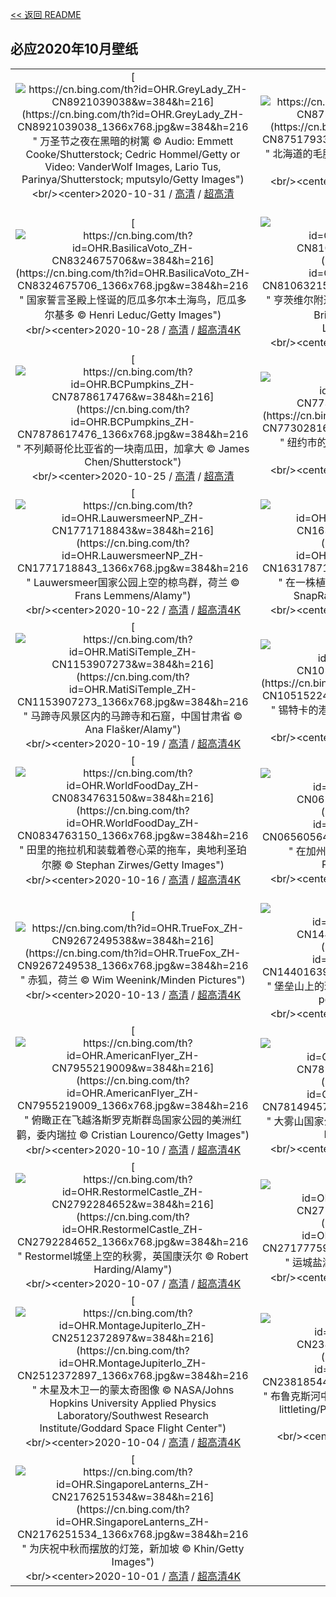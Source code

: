 [<< 返回 README](../../README.md)
## 必应2020年10月壁纸
||||
|:---:|:---:|:---:|
|[![https://cn.bing.com/th?id=OHR.GreyLady_ZH-CN8921039038&w=384&h=216](https://cn.bing.com/th?id=OHR.GreyLady_ZH-CN8921039038_1366x768.jpg&w=384&h=216 " &#10;万圣节之夜在黑暗的树篱&#10;© Audio\: Emmett Cooke/Shutterstock; Cedric Hommel/Getty or Video: VanderWolf Images, Lario Tus, Parinya/Shutterstock; mputsylo/Getty Images")](https://cn.bing.com/search?q=%E4%B8%87%E5%9C%A3%E8%8A%82%E4%B9%8B%E5%A4%9C%E5%9C%A8%E9%BB%91%E6%9A%97%E7%9A%84%E6%A0%91%E7%AF%B1&form=hpcapt&mkt=zh-cn&filters=HpDate:"20201031_1600")<br/><center>2020-10-31 / [高清](https://cn.bing.com/th?id=OHR.GreyLady_ZH-CN8921039038_1920x1200.jpg&w=1920&h=1200) / [超高清](https://cn.bing.com/th?id=OHR.GreyLady_ZH-CN8921039038_UHD.jpg)<center/>|[![https://cn.bing.com/th?id=OHR.FishOwl_ZH-CN8751793312&w=384&h=216](https://cn.bing.com/th?id=OHR.FishOwl_ZH-CN8751793312_1366x768.jpg&w=384&h=216 " &#10;北海道的毛腿渔鸮，日本&#10;© Martin Bailey/Offset by Shutterstock")](https://cn.bing.com/search?q=%E5%8C%97%E6%B5%B7%E9%81%93%E7%9A%84%E6%AF%9B%E8%85%BF%E6%B8%94%E9%B8%AE%EF%BC%8C%E6%97%A5%E6%9C%AC&form=hpcapt&mkt=zh-cn&filters=HpDate:"20201030_1600")<br/><center>2020-10-30 / [高清](https://cn.bing.com/th?id=OHR.FishOwl_ZH-CN8751793312_1920x1200.jpg&w=1920&h=1200) / [超高清4K](https://cn.bing.com/th?id=OHR.FishOwl_ZH-CN8751793312_UHD.jpg&w=3840&h=2160)<center/>|[![https://cn.bing.com/th?id=OHR.Mazezilla_ZH-CN8502282112&w=384&h=216](https://cn.bing.com/th?id=OHR.Mazezilla_ZH-CN8502282112_1366x768.jpg&w=384&h=216 " &#10;克林格尔农场的Mazezilla玉米田迷宫，宾夕法尼亚州&#10;© Alex Potemkin/Getty Images")](https://cn.bing.com/search?q=%E5%85%8B%E6%9E%97%E6%A0%BC%E5%B0%94%E5%86%9C%E5%9C%BA%E7%9A%84Mazezilla%E7%8E%89%E7%B1%B3%E7%94%B0%E8%BF%B7%E5%AE%AB%EF%BC%8C%E5%AE%BE%E5%A4%95%E6%B3%95%E5%B0%BC%E4%BA%9A%E5%B7%9E&form=hpcapt&mkt=zh-cn&filters=HpDate:"20201029_1600")<br/><center>2020-10-29 / [高清](https://cn.bing.com/th?id=OHR.Mazezilla_ZH-CN8502282112_1920x1200.jpg&w=1920&h=1200) / [超高清4K](https://cn.bing.com/th?id=OHR.Mazezilla_ZH-CN8502282112_UHD.jpg&w=3840&h=2160)<center/>|
|[![https://cn.bing.com/th?id=OHR.BasilicaVoto_ZH-CN8324675706&w=384&h=216](https://cn.bing.com/th?id=OHR.BasilicaVoto_ZH-CN8324675706_1366x768.jpg&w=384&h=216 " &#10;国家誓言圣殿上怪诞的厄瓜多尔本土海鸟，厄瓜多尔基多&#10;© Henri Leduc/Getty Images")](https://cn.bing.com/search?q=%E5%9B%BD%E5%AE%B6%E8%AA%93%E8%A8%80%E5%9C%A3%E6%AE%BF%E4%B8%8A%E6%80%AA%E8%AF%9E%E7%9A%84%E5%8E%84%E7%93%9C%E5%A4%9A%E5%B0%94%E6%9C%AC%E5%9C%9F%E6%B5%B7%E9%B8%9F%EF%BC%8C%E5%8E%84%E7%93%9C%E5%A4%9A%E5%B0%94%E5%9F%BA%E5%A4%9A&form=hpcapt&mkt=zh-cn&filters=HpDate:"20201028_1600")<br/><center>2020-10-28 / [高清](https://cn.bing.com/th?id=OHR.BasilicaVoto_ZH-CN8324675706_1920x1200.jpg&w=1920&h=1200) / [超高清4K](https://cn.bing.com/th?id=OHR.BasilicaVoto_ZH-CN8324675706_UHD.jpg&w=3840&h=2160)<center/>|[![https://cn.bing.com/th?id=OHR.CambronBridge_ZH-CN8106321592&w=384&h=216](https://cn.bing.com/th?id=OHR.CambronBridge_ZH-CN8106321592_1366x768.jpg&w=384&h=216 " &#10;亨茨维尔附近绿色山公园中的Cambron Covered Bridge，阿拉巴马州&#10;© Jens Lambert/Shutterstock")](https://cn.bing.com/search?q=%E4%BA%A8%E8%8C%A8%E7%BB%B4%E5%B0%94%E9%99%84%E8%BF%91%E7%BB%BF%E8%89%B2%E5%B1%B1%E5%85%AC%E5%9B%AD%E4%B8%AD%E7%9A%84Cambron&form=hpcapt&mkt=zh-cn&filters=HpDate:"20201027_1600")<br/><center>2020-10-27 / [高清](https://cn.bing.com/th?id=OHR.CambronBridge_ZH-CN8106321592_1920x1200.jpg&w=1920&h=1200) / [超高清8K](https://cn.bing.com/th?id=OHR.CambronBridge_ZH-CN8106321592_UHD.jpg)<center/>|[![https://cn.bing.com/th?id=OHR.CorfeDorset_ZH-CN8002715956&w=384&h=216](https://cn.bing.com/th?id=OHR.CorfeDorset_ZH-CN8002715956_1366x768.jpg&w=384&h=216 " &#10;科夫堡，英国多塞特&#10;© Ross Hoddinott/Minden Pictures")](https://cn.bing.com/search?q=%E7%A7%91%E5%A4%AB%E5%A0%A1%EF%BC%8C%E8%8B%B1%E5%9B%BD%E5%A4%9A%E5%A1%9E%E7%89%B9&form=hpcapt&mkt=zh-cn&filters=HpDate:"20201026_1600")<br/><center>2020-10-26 / [高清](https://cn.bing.com/th?id=OHR.CorfeDorset_ZH-CN8002715956_1920x1200.jpg&w=1920&h=1200) / [超高清4K](https://cn.bing.com/th?id=OHR.CorfeDorset_ZH-CN8002715956_UHD.jpg&w=3840&h=2160)<center/>|
|[![https://cn.bing.com/th?id=OHR.BCPumpkins_ZH-CN7878617476&w=384&h=216](https://cn.bing.com/th?id=OHR.BCPumpkins_ZH-CN7878617476_1366x768.jpg&w=384&h=216 " &#10;不列颠哥伦比亚省的一块南瓜田，加拿大&#10;© James Chen/Shutterstock")](https://cn.bing.com/search?q=%E4%B8%8D%E5%88%97%E9%A2%A0%E5%93%A5%E4%BC%A6%E6%AF%94%E4%BA%9A%E7%9C%81%E7%9A%84%E4%B8%80%E5%9D%97%E5%8D%97%E7%93%9C%E7%94%B0%EF%BC%8C%E5%8A%A0%E6%8B%BF%E5%A4%A7&form=hpcapt&mkt=zh-cn&filters=HpDate:"20201025_1600")<br/><center>2020-10-25 / [高清](https://cn.bing.com/th?id=OHR.BCPumpkins_ZH-CN7878617476_1920x1200.jpg&w=1920&h=1200) / [超高清](https://cn.bing.com/th?id=OHR.BCPumpkins_ZH-CN7878617476_UHD.jpg)<center/>|[![https://cn.bing.com/th?id=OHR.UNBuilding_ZH-CN7730281645&w=384&h=216](https://cn.bing.com/th?id=OHR.UNBuilding_ZH-CN7730281645_1366x768.jpg&w=384&h=216 " &#10;纽约市的天际线与联合国总部大楼&#10;© Sean Pavone/Alamy")](https://cn.bing.com/search?q=%E7%BA%BD%E7%BA%A6%E5%B8%82%E7%9A%84%E5%A4%A9%E9%99%85%E7%BA%BF%E4%B8%8E%E8%81%94%E5%90%88%E5%9B%BD%E6%80%BB%E9%83%A8%E5%A4%A7%E6%A5%BC&form=hpcapt&mkt=zh-cn&filters=HpDate:"20201024_1600")<br/><center>2020-10-24 / [高清](https://cn.bing.com/th?id=OHR.UNBuilding_ZH-CN7730281645_1920x1200.jpg&w=1920&h=1200) / [超高清4K](https://cn.bing.com/th?id=OHR.UNBuilding_ZH-CN7730281645_UHD.jpg&w=3840&h=2160)<center/>|[![https://cn.bing.com/th?id=OHR.BentsGeneral_ZH-CN7629263267&w=384&h=216](https://cn.bing.com/th?id=OHR.BentsGeneral_ZH-CN7629263267_1366x768.jpg&w=384&h=216 " &#10;Bents的旧百货商店，加拿大萨斯喀彻温省&#10;© ImagineGolf/Getty Images")](https://cn.bing.com/search?q=Bents%E7%9A%84%E6%97%A7%E7%99%BE%E8%B4%A7%E5%95%86%E5%BA%97%EF%BC%8C%E5%8A%A0%E6%8B%BF%E5%A4%A7%E8%90%A8%E6%96%AF%E5%96%80%E5%BD%BB%E6%B8%A9%E7%9C%81&form=hpcapt&mkt=zh-cn&filters=HpDate:"20201023_1600")<br/><center>2020-10-23 / [高清](https://cn.bing.com/th?id=OHR.BentsGeneral_ZH-CN7629263267_1920x1200.jpg&w=1920&h=1200) / [超高清4K](https://cn.bing.com/th?id=OHR.BentsGeneral_ZH-CN7629263267_UHD.jpg&w=3840&h=2160)<center/>|
|[![https://cn.bing.com/th?id=OHR.LauwersmeerNP_ZH-CN1771718843&w=384&h=216](https://cn.bing.com/th?id=OHR.LauwersmeerNP_ZH-CN1771718843_1366x768.jpg&w=384&h=216 " &#10;Lauwersmeer国家公园上空的椋鸟群，荷兰&#10;© Frans Lemmens/Alamy")](https://cn.bing.com/search?q=Lauwersmeer%E5%9B%BD%E5%AE%B6%E5%85%AC%E5%9B%AD%E4%B8%8A%E7%A9%BA%E7%9A%84%E6%A4%8B%E9%B8%9F%E7%BE%A4%EF%BC%8C%E8%8D%B7%E5%85%B0&form=hpcapt&mkt=zh-cn&filters=HpDate:"20201022_1600")<br/><center>2020-10-22 / [高清](https://cn.bing.com/th?id=OHR.LauwersmeerNP_ZH-CN1771718843_1920x1200.jpg&w=1920&h=1200) / [超高清4K](https://cn.bing.com/th?id=OHR.LauwersmeerNP_ZH-CN1771718843_UHD.jpg&w=3840&h=2160)<center/>|[![https://cn.bing.com/th?id=OHR.ChameleonIndonesia_ZH-CN1631787171&w=384&h=216](https://cn.bing.com/th?id=OHR.ChameleonIndonesia_ZH-CN1631787171_1366x768.jpg&w=384&h=216 " &#10;在一株植物上行走的变色龙，印度尼西亚&#10;© SnapRapid/Offset by Shutterstock")](https://cn.bing.com/search?q=%E5%9C%A8%E4%B8%80%E6%A0%AA%E6%A4%8D%E7%89%A9%E4%B8%8A%E8%A1%8C%E8%B5%B0%E7%9A%84%E5%8F%98%E8%89%B2%E9%BE%99%EF%BC%8C%E5%8D%B0%E5%BA%A6%E5%B0%BC%E8%A5%BF%E4%BA%9A&form=hpcapt&mkt=zh-cn&filters=HpDate:"20201021_1600")<br/><center>2020-10-21 / [高清](https://cn.bing.com/th?id=OHR.ChameleonIndonesia_ZH-CN1631787171_1920x1200.jpg&w=1920&h=1200) / [超高清4K](https://cn.bing.com/th?id=OHR.ChameleonIndonesia_ZH-CN1631787171_UHD.jpg&w=3840&h=2160)<center/>|[![https://cn.bing.com/th?id=OHR.BLNC_ZH-CN1521633936&w=384&h=216](https://cn.bing.com/th?id=OHR.BLNC_ZH-CN1521633936_1366x768.jpg&w=384&h=216 " &#10;比弗湖自然中心内光秃秃的树和红盖鳞毛蕨，纽约&#10;© Chris Murray/Alamy")](https://cn.bing.com/search?q=%E6%AF%94%E5%BC%97%E6%B9%96%E8%87%AA%E7%84%B6%E4%B8%AD%E5%BF%83%E5%86%85%E5%85%89%E7%A7%83%E7%A7%83%E7%9A%84%E6%A0%91%E5%92%8C%E7%BA%A2%E7%9B%96%E9%B3%9E%E6%AF%9B%E8%95%A8%EF%BC%8C%E7%BA%BD%E7%BA%A6&form=hpcapt&mkt=zh-cn&filters=HpDate:"20201020_1600")<br/><center>2020-10-20 / [高清](https://cn.bing.com/th?id=OHR.BLNC_ZH-CN1521633936_1920x1200.jpg&w=1920&h=1200) / [超高清4K](https://cn.bing.com/th?id=OHR.BLNC_ZH-CN1521633936_UHD.jpg&w=3840&h=2160)<center/>|
|[![https://cn.bing.com/th?id=OHR.MatiSiTemple_ZH-CN1153907273&w=384&h=216](https://cn.bing.com/th?id=OHR.MatiSiTemple_ZH-CN1153907273_1366x768.jpg&w=384&h=216 " &#10;马蹄寺风景区内的马蹄寺和石窟，中国甘肃省&#10;© Ana Flašker/Alamy")](https://cn.bing.com/search?q=%E9%A9%AC%E8%B9%84%E5%AF%BA%E9%A3%8E%E6%99%AF%E5%8C%BA%E5%86%85%E7%9A%84%E9%A9%AC%E8%B9%84%E5%AF%BA%E5%92%8C%E7%9F%B3%E7%AA%9F%EF%BC%8C%E4%B8%AD%E5%9B%BD%E7%94%98%E8%82%83%E7%9C%81&form=hpcapt&mkt=zh-cn&filters=HpDate:"20201019_1600")<br/><center>2020-10-19 / [高清](https://cn.bing.com/th?id=OHR.MatiSiTemple_ZH-CN1153907273_1920x1200.jpg&w=1920&h=1200) / [超高清4K](https://cn.bing.com/th?id=OHR.MatiSiTemple_ZH-CN1153907273_UHD.jpg&w=3840&h=2160)<center/>|[![https://cn.bing.com/th?id=OHR.SitkaHarbor_ZH-CN1051522458&w=384&h=216](https://cn.bing.com/th?id=OHR.SitkaHarbor_ZH-CN1051522458_1366x768.jpg&w=384&h=216 " &#10;锡特卡的港口，阿拉斯加&#10;© Blaine Harrington III/Alamy")](https://cn.bing.com/search?q=%E9%94%A1%E7%89%B9%E5%8D%A1%E7%9A%84%E6%B8%AF%E5%8F%A3%EF%BC%8C%E9%98%BF%E6%8B%89%E6%96%AF%E5%8A%A0&form=hpcapt&mkt=zh-cn&filters=HpDate:"20201018_1600")<br/><center>2020-10-18 / [高清](https://cn.bing.com/th?id=OHR.SitkaHarbor_ZH-CN1051522458_1920x1200.jpg&w=1920&h=1200) / [超高清4K](https://cn.bing.com/th?id=OHR.SitkaHarbor_ZH-CN1051522458_UHD.jpg&w=3840&h=2160)<center/>|[![https://cn.bing.com/th?id=OHR.PisgahNationalForest_ZH-CN0944504238&w=384&h=216](https://cn.bing.com/th?id=OHR.PisgahNationalForest_ZH-CN0944504238_1366x768.jpg&w=384&h=216 " &#10;布里瓦德附近的皮斯加国家森林，北卡罗来纳州&#10;© Adam Jones/Danita Delimont")](https://cn.bing.com/search?q=%E5%B8%83%E9%87%8C%E7%93%A6%E5%BE%B7%E9%99%84%E8%BF%91%E7%9A%84%E7%9A%AE%E6%96%AF%E5%8A%A0%E5%9B%BD%E5%AE%B6%E6%A3%AE%E6%9E%97%EF%BC%8C%E5%8C%97%E5%8D%A1%E7%BD%97%E6%9D%A5%E7%BA%B3%E5%B7%9E&form=hpcapt&mkt=zh-cn&filters=HpDate:"20201017_1600")<br/><center>2020-10-17 / [高清](https://cn.bing.com/th?id=OHR.PisgahNationalForest_ZH-CN0944504238_1920x1200.jpg&w=1920&h=1200) / [超高清4K](https://cn.bing.com/th?id=OHR.PisgahNationalForest_ZH-CN0944504238_UHD.jpg&w=3840&h=2160)<center/>|
|[![https://cn.bing.com/th?id=OHR.WorldFoodDay_ZH-CN0834763150&w=384&h=216](https://cn.bing.com/th?id=OHR.WorldFoodDay_ZH-CN0834763150_1366x768.jpg&w=384&h=216 " &#10;田里的拖拉机和装载着卷心菜的拖车，奥地利圣珀尔滕&#10;© Stephan Zirwes/Getty Images")](https://cn.bing.com/search?q=%E7%94%B0%E9%87%8C%E7%9A%84%E6%8B%96%E6%8B%89%E6%9C%BA%E5%92%8C%E8%A3%85%E8%BD%BD%E7%9D%80%E5%8D%B7%E5%BF%83%E8%8F%9C%E7%9A%84%E6%8B%96%E8%BD%A6%EF%BC%8C%E5%A5%A5%E5%9C%B0%E5%88%A9%E5%9C%A3%E7%8F%80%E5%B0%94%E6%BB%95&form=hpcapt&mkt=zh-cn&filters=HpDate:"20201016_1600")<br/><center>2020-10-16 / [高清](https://cn.bing.com/th?id=OHR.WorldFoodDay_ZH-CN0834763150_1920x1200.jpg&w=1920&h=1200) / [超高清4K](https://cn.bing.com/th?id=OHR.WorldFoodDay_ZH-CN0834763150_UHD.jpg&w=3840&h=2160)<center/>|[![https://cn.bing.com/th?id=OHR.OchreSeaStar_ZH-CN0656056433&w=384&h=216](https://cn.bing.com/th?id=OHR.OchreSeaStar_ZH-CN0656056433_1366x768.jpg&w=384&h=216 " &#10;在加州海岸海藻上的赭色海星&#10;© Ralph Pace/Minden Pictures")](https://cn.bing.com/search?q=%E5%9C%A8%E5%8A%A0%E5%B7%9E%E6%B5%B7%E5%B2%B8%E6%B5%B7%E8%97%BB%E4%B8%8A%E7%9A%84%E8%B5%AD%E8%89%B2%E6%B5%B7%E6%98%9F&form=hpcapt&mkt=zh-cn&filters=HpDate:"20201015_1600")<br/><center>2020-10-15 / [高清](https://cn.bing.com/th?id=OHR.OchreSeaStar_ZH-CN0656056433_1920x1200.jpg&w=1920&h=1200) / [超高清4K](https://cn.bing.com/th?id=OHR.OchreSeaStar_ZH-CN0656056433_UHD.jpg&w=3840&h=2160)<center/>|[![https://cn.bing.com/th?id=OHR.BavariaFossil_ZH-CN9418077316&w=384&h=216](https://cn.bing.com/th?id=OHR.BavariaFossil_ZH-CN9418077316_1366x768.jpg&w=384&h=216 " &#10;位于索尔恩霍芬的约1.5亿年前的蜻蜓化石，德国巴伐利亚&#10;© Ingo Arndt/Minden Pictures")](https://cn.bing.com/search?q=%E4%BD%8D%E4%BA%8E%E7%B4%A2%E5%B0%94%E6%81%A9%E9%9C%8D%E8%8A%AC%E7%9A%84%E7%BA%A61.5%E4%BA%BF%E5%B9%B4%E5%89%8D%E7%9A%84%E8%9C%BB%E8%9C%93%E5%8C%96%E7%9F%B3%EF%BC%8C%E5%BE%B7%E5%9B%BD%E5%B7%B4%E4%BC%90%E5%88%A9%E4%BA%9A&form=hpcapt&mkt=zh-cn&filters=HpDate:"20201014_1600")<br/><center>2020-10-14 / [高清](https://cn.bing.com/th?id=OHR.BavariaFossil_ZH-CN9418077316_1920x1200.jpg&w=1920&h=1200) / [超高清4K](https://cn.bing.com/th?id=OHR.BavariaFossil_ZH-CN9418077316_UHD.jpg&w=3840&h=2160)<center/>|
|[![https://cn.bing.com/th?id=OHR.TrueFox_ZH-CN9267249538&w=384&h=216](https://cn.bing.com/th?id=OHR.TrueFox_ZH-CN9267249538_1366x768.jpg&w=384&h=216 " &#10;赤狐，荷兰&#10;© Wim Weenink/Minden Pictures")](https://cn.bing.com/search?q=%E8%B5%A4%E7%8B%90%EF%BC%8C%E8%8D%B7%E5%85%B0&form=hpcapt&mkt=zh-cn&filters=HpDate:"20201013_1600")<br/><center>2020-10-13 / [高清](https://cn.bing.com/th?id=OHR.TrueFox_ZH-CN9267249538_1920x1200.jpg&w=1920&h=1200) / [超高清4K](https://cn.bing.com/th?id=OHR.TrueFox_ZH-CN9267249538_UHD.jpg&w=3840&h=2160)<center/>|[![https://cn.bing.com/th?id=OHR.MountCetatea_ZH-CN1440163984&w=384&h=216](https://cn.bing.com/th?id=OHR.MountCetatea_ZH-CN1440163984_1366x768.jpg&w=384&h=216 " &#10;堡垒山上的珀纳里城堡，法加拉斯山,罗马尼亚&#10;© porojnicu/Getty Images")](https://cn.bing.com/search?q=%E5%A0%A1%E5%9E%92%E5%B1%B1%E4%B8%8A%E7%9A%84%E7%8F%80%E7%BA%B3%E9%87%8C%E5%9F%8E%E5%A0%A1%EF%BC%8C%E6%B3%95%E5%8A%A0%E6%8B%89%E6%96%AF%E5%B1%B1%2C%E7%BD%97%E9%A9%AC%E5%B0%BC%E4%BA%9A&form=hpcapt&mkt=zh-cn&filters=HpDate:"20201012_1600")<br/><center>2020-10-12 / [高清](https://cn.bing.com/th?id=OHR.MountCetatea_ZH-CN1440163984_1920x1200.jpg&w=1920&h=1200) / [超高清4K](https://cn.bing.com/th?id=OHR.MountCetatea_ZH-CN1440163984_UHD.jpg&w=3840&h=2160)<center/>|[![https://cn.bing.com/th?id=OHR.GeghardMonastery_ZH-CN8114246142&w=384&h=216](https://cn.bing.com/th?id=OHR.GeghardMonastery_ZH-CN8114246142_1366x768.jpg&w=384&h=216 " &#10;格加尔德修道院，亚美尼亚&#10;© traumlichtfabrik/Getty Images")](https://cn.bing.com/search?q=%E6%A0%BC%E5%8A%A0%E5%B0%94%E5%BE%B7%E4%BF%AE%E9%81%93%E9%99%A2%EF%BC%8C%E4%BA%9A%E7%BE%8E%E5%B0%BC%E4%BA%9A&form=hpcapt&mkt=zh-cn&filters=HpDate:"20201011_1600")<br/><center>2020-10-11 / [高清](https://cn.bing.com/th?id=OHR.GeghardMonastery_ZH-CN8114246142_1920x1200.jpg&w=1920&h=1200) / [超高清4K](https://cn.bing.com/th?id=OHR.GeghardMonastery_ZH-CN8114246142_UHD.jpg&w=3840&h=2160)<center/>|
|[![https://cn.bing.com/th?id=OHR.AmericanFlyer_ZH-CN7955219009&w=384&h=216](https://cn.bing.com/th?id=OHR.AmericanFlyer_ZH-CN7955219009_1366x768.jpg&w=384&h=216 " &#10;俯瞰正在飞越洛斯罗克斯群岛国家公园的美洲红鹳，委内瑞拉&#10;© Cristian Lourenco/Getty Images")](https://cn.bing.com/search?q=%E4%BF%AF%E7%9E%B0%E6%AD%A3%E5%9C%A8%E9%A3%9E%E8%B6%8A%E6%B4%9B%E6%96%AF%E7%BD%97%E5%85%8B%E6%96%AF%E7%BE%A4%E5%B2%9B%E5%9B%BD%E5%AE%B6%E5%85%AC%E5%9B%AD%E7%9A%84%E7%BE%8E%E6%B4%B2%E7%BA%A2%E9%B9%B3%EF%BC%8C%E5%A7%94%E5%86%85%E7%91%9E%E6%8B%89&form=hpcapt&mkt=zh-cn&filters=HpDate:"20201010_1600")<br/><center>2020-10-10 / [高清](https://cn.bing.com/th?id=OHR.AmericanFlyer_ZH-CN7955219009_1920x1200.jpg&w=1920&h=1200) / [超高清4K](https://cn.bing.com/th?id=OHR.AmericanFlyer_ZH-CN7955219009_UHD.jpg&w=3840&h=2160)<center/>|[![https://cn.bing.com/th?id=OHR.RoaringCascade_ZH-CN7814945705&w=384&h=216](https://cn.bing.com/th?id=OHR.RoaringCascade_ZH-CN7814945705_1366x768.jpg&w=384&h=216 " &#10;大雾山国家公园中的咆哮叉，田纳西州&#10;© Bernie Kasper/Getty Images")](https://cn.bing.com/search?q=%E5%A4%A7%E9%9B%BE%E5%B1%B1%E5%9B%BD%E5%AE%B6%E5%85%AC%E5%9B%AD%E4%B8%AD%E7%9A%84%E5%92%86%E5%93%AE%E5%8F%89%EF%BC%8C%E7%94%B0%E7%BA%B3%E8%A5%BF%E5%B7%9E&form=hpcapt&mkt=zh-cn&filters=HpDate:"20201009_1600")<br/><center>2020-10-09 / [高清](https://cn.bing.com/th?id=OHR.RoaringCascade_ZH-CN7814945705_1920x1200.jpg&w=1920&h=1200) / [超高清4K](https://cn.bing.com/th?id=OHR.RoaringCascade_ZH-CN7814945705_UHD.jpg&w=3840&h=2160)<center/>|[![https://cn.bing.com/th?id=OHR.BlanketOctopus_ZH-CN2897003205&w=384&h=216](https://cn.bing.com/th?id=OHR.BlanketOctopus_ZH-CN2897003205_1366x768.jpg&w=384&h=216 " &#10;棕榈滩的毯子章鱼，佛罗里达州&#10;© Steven Kovacs/Minden Pictures")](https://cn.bing.com/search?q=%E6%A3%95%E6%A6%88%E6%BB%A9%E7%9A%84%E6%AF%AF%E5%AD%90%E7%AB%A0%E9%B1%BC%EF%BC%8C%E4%BD%9B%E7%BD%97%E9%87%8C%E8%BE%BE%E5%B7%9E&form=hpcapt&mkt=zh-cn&filters=HpDate:"20201008_1600")<br/><center>2020-10-08 / [高清](https://cn.bing.com/th?id=OHR.BlanketOctopus_ZH-CN2897003205_1920x1200.jpg&w=1920&h=1200) / [超高清4K](https://cn.bing.com/th?id=OHR.BlanketOctopus_ZH-CN2897003205_UHD.jpg&w=3840&h=2160)<center/>|
|[![https://cn.bing.com/th?id=OHR.RestormelCastle_ZH-CN2792284652&w=384&h=216](https://cn.bing.com/th?id=OHR.RestormelCastle_ZH-CN2792284652_1366x768.jpg&w=384&h=216 " &#10;Restormel城堡上空的秋雾，英国康沃尔&#10;© Robert Harding/Alamy")](https://cn.bing.com/search?q=Restormel%E5%9F%8E%E5%A0%A1%E4%B8%8A%E7%A9%BA%E7%9A%84%E7%A7%8B%E9%9B%BE%EF%BC%8C%E8%8B%B1%E5%9B%BD%E5%BA%B7%E6%B2%83%E5%B0%94&form=hpcapt&mkt=zh-cn&filters=HpDate:"20201007_1600")<br/><center>2020-10-07 / [高清](https://cn.bing.com/th?id=OHR.RestormelCastle_ZH-CN2792284652_1920x1200.jpg&w=1920&h=1200) / [超高清4K](https://cn.bing.com/th?id=OHR.RestormelCastle_ZH-CN2792284652_UHD.jpg&w=3840&h=2160)<center/>|[![https://cn.bing.com/th?id=OHR.YunchengSaltLake_ZH-CN2717775996&w=384&h=216](https://cn.bing.com/th?id=OHR.YunchengSaltLake_ZH-CN2717775996_1366x768.jpg&w=384&h=216 " &#10;运城盐湖，中国山西&#10;© Xinhua/Alamy")](https://cn.bing.com/search?q=%E8%BF%90%E5%9F%8E%E7%9B%90%E6%B9%96%EF%BC%8C%E4%B8%AD%E5%9B%BD%E5%B1%B1%E8%A5%BF&form=hpcapt&mkt=zh-cn&filters=HpDate:"20201006_1600")<br/><center>2020-10-06 / [高清](https://cn.bing.com/th?id=OHR.YunchengSaltLake_ZH-CN2717775996_1920x1200.jpg&w=1920&h=1200) / [超高清4K](https://cn.bing.com/th?id=OHR.YunchengSaltLake_ZH-CN2717775996_UHD.jpg&w=3840&h=2160)<center/>|[![https://cn.bing.com/th?id=OHR.PRookery_ZH-CN2608300981&w=384&h=216](https://cn.bing.com/th?id=OHR.PRookery_ZH-CN2608300981_1366x768.jpg&w=384&h=216 " &#10;栖息在斯诺希尔岛的成年帝企鹅和幼崽，南极&#10;© Martin Ruegner/Getty Images")](https://cn.bing.com/search?q=%E6%A0%96%E6%81%AF%E5%9C%A8%E6%96%AF%E8%AF%BA%E5%B8%8C%E5%B0%94%E5%B2%9B%E7%9A%84%E6%88%90%E5%B9%B4%E5%B8%9D%E4%BC%81%E9%B9%85%E5%92%8C%E5%B9%BC%E5%B4%BD%EF%BC%8C%E5%8D%97%E6%9E%81&form=hpcapt&mkt=zh-cn&filters=HpDate:"20201005_1600")<br/><center>2020-10-05 / [高清](https://cn.bing.com/th?id=OHR.PRookery_ZH-CN2608300981_1920x1200.jpg&w=1920&h=1200) / [超高清4K](https://cn.bing.com/th?id=OHR.PRookery_ZH-CN2608300981_UHD.jpg&w=3840&h=2160)<center/>|
|[![https://cn.bing.com/th?id=OHR.MontageJupiterIo_ZH-CN2512372897&w=384&h=216](https://cn.bing.com/th?id=OHR.MontageJupiterIo_ZH-CN2512372897_1366x768.jpg&w=384&h=216 " &#10;木星及木卫一的蒙太奇图像&#10;© NASA/Johns Hopkins University Applied Physics Laboratory/Southwest Research Institute/Goddard Space Flight Center")](https://cn.bing.com/search?q=%E6%9C%A8%E6%98%9F%E5%8F%8A%E6%9C%A8%E5%8D%AB%E4%B8%80%E7%9A%84%E8%92%99%E5%A4%AA%E5%A5%87%E5%9B%BE%E5%83%8F&form=hpcapt&mkt=zh-cn&filters=HpDate:"20201004_1600")<br/><center>2020-10-04 / [高清](https://cn.bing.com/th?id=OHR.MontageJupiterIo_ZH-CN2512372897_1920x1200.jpg&w=1920&h=1200) / [超高清4K](https://cn.bing.com/th?id=OHR.MontageJupiterIo_ZH-CN2512372897_UHD.jpg&w=3840&h=2160)<center/>|[![https://cn.bing.com/th?id=OHR.FatBearWeek_ZH-CN2381854464&w=384&h=216](https://cn.bing.com/th?id=OHR.FatBearWeek_ZH-CN2381854464_1366x768.jpg&w=384&h=216 " &#10;布鲁克斯河中的棕熊，阿拉斯加卡特迈国家公园&#10;© littleting/Pradthana Jarusriboonchai/Getty Images")](https://cn.bing.com/search?q=%E5%B8%83%E9%B2%81%E5%85%8B%E6%96%AF%E6%B2%B3%E4%B8%AD%E7%9A%84%E6%A3%95%E7%86%8A%EF%BC%8C%E9%98%BF%E6%8B%89%E6%96%AF%E5%8A%A0%E5%8D%A1%E7%89%B9%E8%BF%88%E5%9B%BD%E5%AE%B6%E5%85%AC%E5%9B%AD&form=hpcapt&mkt=zh-cn&filters=HpDate:"20201003_1600")<br/><center>2020-10-03 / [高清](https://cn.bing.com/th?id=OHR.FatBearWeek_ZH-CN2381854464_1920x1200.jpg&w=1920&h=1200) / [超高清](https://cn.bing.com/th?id=OHR.FatBearWeek_ZH-CN2381854464_UHD.jpg)<center/>|[![https://cn.bing.com/th?id=OHR.ThePopiePlace_ZH-CN2293461094&w=384&h=216](https://cn.bing.com/th?id=OHR.ThePopiePlace_ZH-CN2293461094_1366x768.jpg&w=384&h=216 " &#10;从波迪安西之路的洛特谷中望向圣西尔克·拉波皮教堂，法国洛特&#10;© Reinhard Schmid/Huber/eStock Photo")](https://cn.bing.com/search?q=%E4%BB%8E%E6%B3%A2%E8%BF%AA%E5%AE%89%E8%A5%BF%E4%B9%8B%E8%B7%AF%E7%9A%84%E6%B4%9B%E7%89%B9%E8%B0%B7%E4%B8%AD%E6%9C%9B%E5%90%91%E5%9C%A3%E8%A5%BF%E5%B0%94%E5%85%8B%C2%B7%E6%8B%89%E6%B3%A2%E7%9A%AE%E6%95%99%E5%A0%82%EF%BC%8C%E6%B3%95%E5%9B%BD%E6%B4%9B%E7%89%B9&form=hpcapt&mkt=zh-cn&filters=HpDate:"20201002_1600")<br/><center>2020-10-02 / [高清](https://cn.bing.com/th?id=OHR.ThePopiePlace_ZH-CN2293461094_1920x1200.jpg&w=1920&h=1200) / [超高清4K](https://cn.bing.com/th?id=OHR.ThePopiePlace_ZH-CN2293461094_UHD.jpg&w=3840&h=2160)<center/>|
|[![https://cn.bing.com/th?id=OHR.SingaporeLanterns_ZH-CN2176251534&w=384&h=216](https://cn.bing.com/th?id=OHR.SingaporeLanterns_ZH-CN2176251534_1366x768.jpg&w=384&h=216 " &#10;为庆祝中秋而摆放的灯笼，新加坡&#10;© Khin/Getty Images")](https://cn.bing.com/search?q=%E4%B8%BA%E5%BA%86%E7%A5%9D%E4%B8%AD%E7%A7%8B%E8%80%8C%E6%91%86%E6%94%BE%E7%9A%84%E7%81%AF%E7%AC%BC%EF%BC%8C%E6%96%B0%E5%8A%A0%E5%9D%A1&form=hpcapt&mkt=zh-cn&filters=HpDate:"20201001_1600")<br/><center>2020-10-01 / [高清](https://cn.bing.com/th?id=OHR.SingaporeLanterns_ZH-CN2176251534_1920x1200.jpg&w=1920&h=1200) / [超高清4K](https://cn.bing.com/th?id=OHR.SingaporeLanterns_ZH-CN2176251534_UHD.jpg&w=3840&h=2160)<center/>